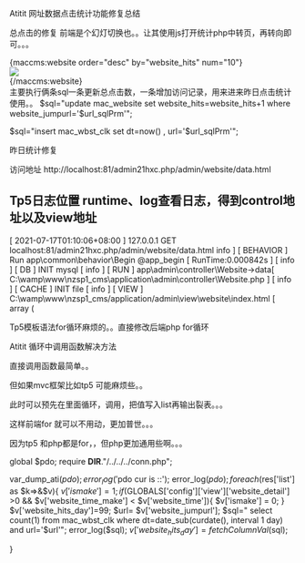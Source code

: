 Atitit 网址数据点击统计功能修复总结


总点击的修复
前端是个幻灯切换也。。让其使用js打开统计php中转页，再转向即可。。。

<!-- url data mode -->
<script >
    function goto77(url){
        url77='/util/clickStats.php?url='+encodeURIComponent(url);
        open(url77)
    }
</script>
<div role="listbox" class="carousel-inner">
    {maccms:website order="desc"  by="website_hits"  num="10"}
    <div class="item {if condition='$key eq 1'} active {/if}">
        <a href="javascript:goto77('{$vo.website_jumpurl}')"><img src="{:mac_url_img($vo.website_logo)}"
                                             data-holder-rendered="true"/></a>
    </div>
    {/maccms:website}
</div>
主要执行俩条sql一条更新总点击数，一条增加访问记录，用来进来昨日点击统计使用。。
$sql="update mac_website set website_hits=website_hits+1 where website_jumpurl='$url_sqlPrm'";

$sql="insert mac_wbst_clk  set dt=now() , url='$url_sqlPrm'";

昨日统计修复

访问地址
http://localhost:81/admin21hxc.php/admin/website/data.html

Tp5日志位置 runtime、log查看日志，得到control地址以及view地址
--------------------------------------------------------------
[ 2021-07-17T01:10:06+08:00 ] 127.0.0.1 GET localhost:81/admin21hxc.php/admin/website/data.html
info ] [ BEHAVIOR ] Run app\common\behavior\Begin @app_begin [ RunTime:0.000842s ]
[ info ] [ DB ] INIT mysql
[ info ] [ RUN ] app\admin\controller\Website->data[ C:\wamp\www\nzsp1_cms\application\admin\controller\Website.php ]
[ info ] [ CACHE ] INIT file
[ info ] [ VIEW ] C:\wamp\www\nzsp1_cms/application/admin\view\website\index.html [ array (



Tp5模板语法for循环麻烦的。。直接修改后端php  for循环


Atitit 循环中调用函数解决方法

直接调用函数最简单。。

但如果mvc框架比如tp5 可能麻烦些。。

此时可以预先在里面循环，调用，把值写入list再输出裂表。。。

这样前端for 就可以不用动，更加普世。。。


因为tp5 和php都是for，，但php更加通用些啊。。。


global  $pdo;
require __DIR__."/../../../conn.php";

var_dump_ati($pdo);
error_log('$pdo cur is ::');
error_log($pdo);
foreach($res['list'] as $k=>&$v){
    $v['ismake'] = 1;
    if($GLOBALS['config']['view']['website_detail'] >0 && $v['website_time_make'] < $v['website_time']){
        $v['ismake'] = 0;
    }
    $v['website_hits_day']=99;
    $url= $v['website_jumpurl'];
    $sql="  select count(1) from mac_wbst_clk  where dt=date_sub(curdate(), interval 1 day) and url='$url'";
    error_log($sql);
    $v['website_hits_day']=  fetchColumnVal($sql);

}


